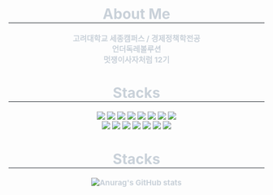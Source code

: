 <div align="center">
    <h1 style="border-bottom: 1px solid #21262d; color: #c9d1d9;"> About Me  </h1>
    <div style="font-weight: 700; font-size: 15px; text-align: center; color: #c9d1d9;">
        <p>고려대학교 세종캠퍼스 / 경제정책학전공<br>
        언더독레볼루션<br>
        멋쟁이사자처럼 12기</p>
    </div>
  <h1 style="border-bottom: 1px solid #21262d; color: #c9d1d9;"> Stacks  </h1>
  <img src="https://img.shields.io/badge/HTML5-E34F26?style=flat-square&logo=HTML5&logoColor=white">
  <img src="https://img.shields.io/badge/CSS3-1572B6?style=flat-square&logo=CSS3&logoColor=white">
  <img src="https://img.shields.io/badge/JavaScript-F7DF1E?style=flat-square&logo=javascript&logoColor=black"/>
  <img src="https://img.shields.io/badge/Express-000000?style=flat-square&logo=Express&logoColor=white"/>
  <img src="https://img.shields.io/badge/Python-3776AB?style=flat-square&logo=Python&logoColor=white"/>
  <img src="https://img.shields.io/badge/Node.js-339933?style=flat-square&logo=Node.js&logoColor=white">
  <img src="https://img.shields.io/badge/Java-007396?style=flat-square&logo=Java&logoColor=white">
  <img src="https://img.shields.io/badge/Spring Boot-6DB33F?style=flat-square&logo=Spring Boot&logoColor=white"><br>
  <img src="https://img.shields.io/badge/MySQL-4479A1?style=flat-square&logo=MySQL&logoColor=white">
  <img src="https://img.shields.io/badge/MongoDB-47A248?style=flat-square&logo=MongoDB&logoColor=white">
  <img src="https://img.shields.io/badge/MariaDB-003545?style=flat-square&logo=MariaDB&logoColor=white">
  <img src="https://img.shields.io/badge/Git-F05032?style=flat-square&logo=Git&logoColor=white">
  <img src="https://img.shields.io/badge/Github-181717?style=flat-square&logo=Github&logoColor=white">
  <img src="https://img.shields.io/badge/Amazon AWS-232F3E?style=flat-square&logo=Amazon AWS EC2&logoColor=white">
  <img src="https://img.shields.io/badge/Docker-2496ED?style=flat-square&logo=Docker&logoColor=white">

</div>
<div align="center">
    <h1 style="border-bottom: 1px solid #21262d; color: #c9d1d9;"> Stacks  </h2>
    <div style="font-weight: 700; font-size: 15px; text-align: center; color: #c9d1d9;">

![Anurag's GitHub stats](https://github-readme-stats.vercel.app/api?username=shipleaf&show_icons=true&theme=radical)
<!-- ![Programmers Badge](https://raw.githubusercontent.com/shipleaf/Programmers_Badge_Generator/Programmers_Badge_Generator/main/result/result.svg) --!>
<!--
**shipleaf/shipleaf** is a ✨ _special_ ✨ repository because its `README.md` (this file) appears on your GitHub profile.

Here are some ideas to get you started:

- 🔭 I’m currently working on ...
- 🌱 I’m currently learning ...
- 👯 I’m looking to collaborate on ...
- 🤔 I’m looking for help with ...
- 💬 Ask me about ...
- 📫 How to reach me: ...
- 😄 Pronouns: ...
- ⚡ Fun fact: ...
-->
